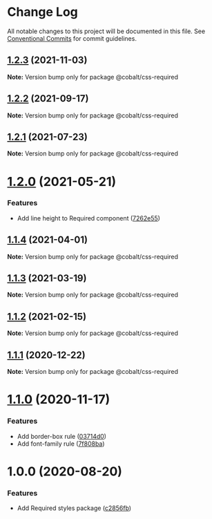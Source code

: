 # Change Log

All notable changes to this project will be documented in this file.
See [Conventional Commits](https://conventionalcommits.org) for commit guidelines.

## [1.2.3](https://github.com/Talkdesk/cobalt/compare/@cobalt/css-required@1.2.2...@cobalt/css-required@1.2.3) (2021-11-03)

**Note:** Version bump only for package @cobalt/css-required





## [1.2.2](https://github.com/Talkdesk/cobalt/compare/@cobalt/css-required@1.2.1...@cobalt/css-required@1.2.2) (2021-09-17)

**Note:** Version bump only for package @cobalt/css-required





## [1.2.1](https://github.com/Talkdesk/cobalt/compare/@cobalt/css-required@1.2.0...@cobalt/css-required@1.2.1) (2021-07-23)

**Note:** Version bump only for package @cobalt/css-required





# [1.2.0](https://github.com/Talkdesk/cobalt/compare/@cobalt/css-required@1.1.4...@cobalt/css-required@1.2.0) (2021-05-21)


### Features

* Add line height to Required component ([7262e55](https://github.com/Talkdesk/cobalt/commit/7262e55fdbb2dd7292f2356ff7a65dfac2e4feec))





## [1.1.4](https://github.com/Talkdesk/cobalt/compare/@cobalt/css-required@1.1.3...@cobalt/css-required@1.1.4) (2021-04-01)

**Note:** Version bump only for package @cobalt/css-required





## [1.1.3](https://github.com/Talkdesk/cobalt/compare/@cobalt/css-required@1.1.2...@cobalt/css-required@1.1.3) (2021-03-19)

**Note:** Version bump only for package @cobalt/css-required





## [1.1.2](https://github.com/Talkdesk/cobalt/compare/@cobalt/css-required@1.1.1...@cobalt/css-required@1.1.2) (2021-02-15)

**Note:** Version bump only for package @cobalt/css-required





## [1.1.1](https://github.com/Talkdesk/cobalt/compare/@cobalt/css-required@1.1.0...@cobalt/css-required@1.1.1) (2020-12-22)

**Note:** Version bump only for package @cobalt/css-required





# [1.1.0](https://github.com/Talkdesk/cobalt/compare/@cobalt/css-required@1.0.0...@cobalt/css-required@1.1.0) (2020-11-17)


### Features

* Add border-box rule ([03714d0](https://github.com/Talkdesk/cobalt/commit/03714d0eba2de2a3e37ef8913c1284a90087acd6))
* Add font-family rule ([7f808ba](https://github.com/Talkdesk/cobalt/commit/7f808ba443c70d6987b956b628c8ad06abce8e0c))





# 1.0.0 (2020-08-20)


### Features

* Add Required styles package ([c2856fb](https://github.com/Talkdesk/cobalt/commit/c2856fbcc07fa76babdffaa727dd08d5057d5fd7))
